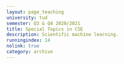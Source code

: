```yaml
---
layout: page_teaching
university: tud
semester: Q3 & Q4 2020/2021
title: Special Topics in CSE
description: Scientific machine learning.
runningindex: 14
nolink: true
category: archive
---
```

